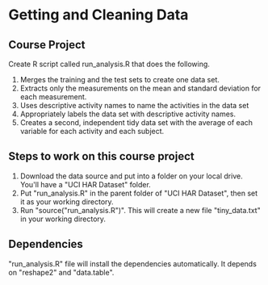 ﻿   
# Getting and Cleaning Data

## Course Project

Create R script called run_analysis.R that does the following.

1. Merges the training and the test sets to create one data set.
2. Extracts only the measurements on the mean and standard deviation for each measurement.
3. Uses descriptive activity names to name the activities in the data set
4. Appropriately labels the data set with descriptive activity names.
5. Creates a second, independent tidy data set with the average of each variable for each activity and each subject.

## Steps to work on this course project

1. Download the data source and put into a folder on your local drive. You'll have a "UCI HAR Dataset" folder.
2. Put "run_analysis.R" in the parent folder of "UCI HAR Dataset", then set it as your working directory.
3. Run "source("run_analysis.R")". This will create a new file "tiny_data.txt" in your working directory.

## Dependencies

"run_analysis.R" file will install the dependencies automatically. It depends on "reshape2" and "data.table". 
